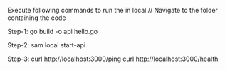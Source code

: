 Execute following commands to run the in local
// Navigate to the folder containing the code

Step-1: go build -o api hello.go

Step-2: sam local start-api

Step-3: curl http://localhost:3000/ping curl http://localhost:3000/health
